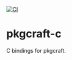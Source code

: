 [![CI](https://github.com/pkgcraft/pkgcraft-c/workflows/CI/badge.svg)](https://github.com/pkgcraft/pkgcraft-c/actions/workflows/ci.yml)

# pkgcraft-c

C bindings for pkgcraft.
